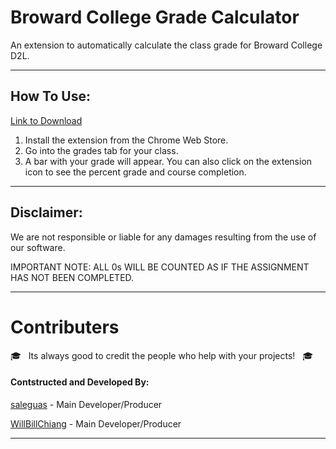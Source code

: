 # Broward College Grade Calculator
An extension to automatically calculate the class grade for Broward College D2L.

------------------------------------------------------------------------

## How To Use:
[Link to Download](https://chrome.google.com/webstore/detail/bc-grade-calculator/indmmjbhnaffjfchjohdjomfefjbakef?authuser=1)
1. Install the extension from the Chrome Web Store.
2. Go into the grades tab for your class.
3. A bar with your grade will appear. You can also click on the extension icon to see the percent grade and course completion. 

------------------------------------------------------------------------

## Disclaimer:
We are not responsible or liable for any damages resulting from the use of our software.

IMPORTANT NOTE: ALL 0s WILL BE COUNTED AS IF THE ASSIGNMENT HAS NOT BEEN COMPLETED.

------------------------------------------------------------------------

# Contributers

:mortar_board: &nbsp; Its always good to credit the people who help with your projects! &nbsp; :mortar_board:

#### **Contstructed and Developed By:**
[saleguas](https://github.com/saleguas) - Main Developer/Producer

[WillBillChiang](https://github.com/WillBillChiang) - Main Developer/Producer

------------------------------------------------------------------------
